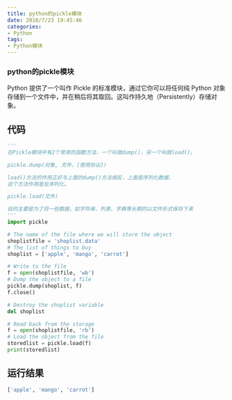 ```yaml
---
title: python的pickle模块
date: 2018/7/23 19:45:46
categories: 
- Python
tags: 
- Python模块
---
```


### python的pickle模块

Python 提供了一个叫作 Pickle 的标准模块，通过它你可以将任何纯 Python 对象存储到一个文件中，并在稍后将其取回。这叫作持久地（Persistently）存储对象。

## 代码

```python
'''
在Pickle模块中有2个常用的函数方法，一个叫做dump()，另一个叫做load()。

pickle.dump(对象, 文件，[使用协议])

load()方法的作用正好与上面的dump()方法相反，上面是序列化数据，
这个方法作用是反序列化。

pickle.load(文件)

目的主要是为了将一些数据，如字符串、列表、字典等长期的以文件形式保存下来
'''
import pickle

# The name of the file where we will store the object
shoplistfile = 'shoplist.data'
# The list of things to buy
shoplist = ['apple', 'mango', 'carrot']

# Write to the file
f = open(shoplistfile, 'wb')
# Dump the object to a file
pickle.dump(shoplist, f)
f.close()

# Destroy the shoplist variable
del shoplist

# Read back from the storage
f = open(shoplistfile, 'rb')
# Load the object from the file
storedlist = pickle.load(f)
print(storedlist)
```

## 运行结果

```bash
['apple', 'mango', 'carrot']
```

